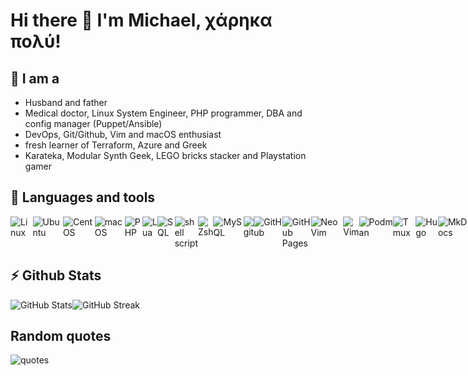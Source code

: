 # Hi there 👋 I'm Michael, χάρηκα πολύ!

<!--
**mrolli/mrolli** is a ✨ _special_ ✨ repository because its `README.md` (this file) appears on your GitHub profile.

Here are some ideas to get you started:

- 🔭 I’m currently working on ...
- 🌱 I’m currently learning ...
- 👯 I’m looking to collaborate on ...
- 🤔 I’m looking for help with ...
- 💬 Ask me about ...
- 📫 How to reach me: ...
- 😄 Pronouns: ...
- ⚡ Fun fact: ...
-->

## 🧑 I am a

- Husband and father
- Medical doctor, Linux System Engineer, PHP programmer, DBA and config manager (Puppet/Ansible)
- DevOps, Git/Github, Vim and macOS enthusiast
- fresh learner of Terraform, Azure and Greek
- Karateka, Modular Synth Geek, LEGO bricks stacker and Playstation gamer 

## 🧰 Languages and tools


<div style="display: flex;">
<img alt="Linux" src="https://img.shields.io/badge/Linux-FCC624?style=for-the-badge&logo=linux&logoColor=black">
<img alt="Ubuntu" src="https://img.shields.io/badge/Ubuntu-E95420?style=for-the-badge&logo=ubuntu&logoColor=white">
<img alt="CentOS" src="https://img.shields.io/badge/CentOS-002260?style=for-the-badge&logo=centos&logoColor=F0F0F0">
<img alt="macOS" src="https://img.shields.io/badge/mac%20os-000000?style=for-the-badge&logo=apple&logoColor=white">
<img alt="PHP" src="https://img.shields.io/badge/php-%232C2D72.svg?style=for-the-badge&logo=php&logoColor=white" />
<img alt="Lua" src="https://img.shields.io/badge/lua-%232C2D72.svg?style=for-the-badge&logo=lua&logoColor=white" />
<img alt="SQL" src="https://img.shields.io/badge/-Zsh-FCC624?&logo=sql&style=for-the-badge" />
<img alt="shell script" src="https://img.shields.io/badge/shell_script-%23121011.svg?style=for-the-badge&logo=gnu-bash&logoColor=white">
<img alt="Zsh" src="https://img.shields.io/badge/-Zsh-c5d927?&logo=Zsh&style=for-the-badge" />
<img alt="MySQL" src="https://img.shields.io/badge/MySQL-005C84?style=for-the-badge&logo=mysql&logoColor=white">
<!-- <img alt="PostGres" src="https://img.shields.io/badge/postgres-%23316192.svg?style=for-the-badge&logo=postgresql&logoColor=white">-->
<img alt="git" src="https://img.shields.io/badge/-Git-F05032?&style=for-the-badge&logo=git&logoColor=white" />
<img alt="GitHub" src="https://img.shields.io/badge/github-%23121011.svg?style=for-the-badge&logo=github&logoColor=white" />
<img alt="GitHub Pages" src="https://img.shields.io/badge/github%20pages-121013?style=for-the-badge&logo=github&logoColor=white">
<!--<img alt="Azure" src="https://img.shields.io/static/v1?style=for-the-badge&message=Microsoft+Azure&color=0078D4&logo=Microsoft+Azure&logoColor=FFFFFF&label=" />-->
<img alt="NeoVim" src="https://img.shields.io/badge/NeoVim-%2357A143.svg?&style=for-the-badge&logo=neovim&logoColor=white">
<img alt="Vim" src="https://img.shields.io/badge/-Vim-019833?&logo=Vim&style=for-the-badge" />
<img alt="Podman" src="https://img.shields.io/badge/-Podman-46a2f1?&style=for-the-badge&logo=Podman&logoColor=white" />
<img alt="Tmux" src="https://img.shields.io/badge/tmux-1BB91F?style=for-the-badge&logo=tmux&logoColor=white">
<img alt="Hugo" src="https://img.shields.io/badge/Hugo-black.svg?style=for-the-badge&logo=Hugo">
<img alt="MkDocs" src="https://img.shields.io/badge/MkDocs-FF4088?style=for-the-badge&logo=mkdocs&logoColor=white">
<img alt="Markdown" src="https://img.shields.io/badge/Markdown-46a2f1??style=for-the-badge&logo=markdown&logoColor=white">
</div>

## :zap: Github Stats
<div style="display: flex;">
<img alt="GitHub Stats" src="https://github-readme-stats.vercel.app/api?username=mrolli&hide_title=false&theme=gruvbox&show_icons=true&count_private=true&hide_border=true&mode=weekly">
<img src="https://github-readme-streak-stats.herokuapp.com?user=mrolli&theme=gruvbox&date_format=j%20M%5B%20Y%5D&exclude_days=Sun%2CSat" alt="GitHub Streak" />
</div>

## Random quotes

<img alt="quotes" src="https://quotes-github-readme.vercel.app/api?type=horizontal&theme=default">
